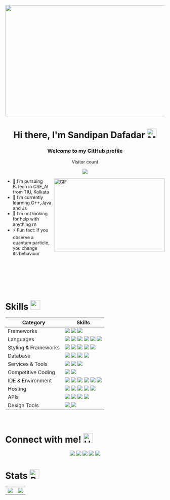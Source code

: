 <img src="https://user-images.githubusercontent.com/74038190/213910845-af37a709-8995-40d6-be59-724526e3c3d7.gif" width="2000px" height="350">
<h1 align="center">Hi there, I'm Sandipan Dafadar <img src="https://raw.githubusercontent.com/Tarikul-Islam-Anik/Telegram-Animated-Emojis/main/People/Man%20Technologist.webp" alt="Man Technologist" width="30"/> </h1>

<h3 align="center">Welcome to my GitHub profile </h3>
<p align="center"> 
  Visitor count<br>
  <div align="center">
  <img src="https://profile-counter.glitch.me/sandipan004/count.svg?"  />
</div>
</p>

<img align="right" alt="GIF" src="https://user-images.githubusercontent.com/74038190/225813708-98b745f2-7d22-48cf-9150-083f1b00d6c9.gif" width="350px" height="230" />

- 🔭 I’m pursuing B.Tech in CSE_AI from TIU, Kolkata
- 🌱 I’m currently learning C++,Java and Js
- 🤔 I’m not looking for help with anything rn
- ⚡ Fun fact: If you observe a quantum particle, you change its behaviour
<br>
<br>
<br>
<br>
<br>

# Skills <img src='https://user-images.githubusercontent.com/74038190/206662607-d9e7591e-bbf9-42f9-9386-29efc927bc16.gif' width="30"> 

| Category        | Skills        |
|-----------------|---------------|
| Frameworks|  <img src="https://img.shields.io/badge/React-20232A?style=for-the-badge&logo=react&logoColor=61DAFB"/> <img src="https://img.shields.io/badge/Express.js-000000?style=for-the-badge&logo=express&logoColor=white"/> <img src="https://img.shields.io/badge/Node.js-339933?style=for-the-badge&logo=nodedotjs&logoColor=white"/>  |
| Languages       | <img src="https://img.shields.io/badge/JavaScript-323330?style=for-the-badge&logo=javascript&logoColor=F7DF1E"/> <img src="https://img.shields.io/badge/TypeScript-007ACC?style=for-the-badge&logo=typescript&logoColor=white"/> <img src="https://img.shields.io/badge/C%2B%2B-00599C?style=for-the-badge&logo=c%2B%2B&logoColor=white"/> <img src="https://img.shields.io/badge/C-00599C?style=for-the-badge&logo=c&logoColor=white"/> <img src="https://img.shields.io/badge/HTML5-E34F26?style=for-the-badge&logo=html5&logoColor=white" /> <img src="https://img.shields.io/badge/Python-324335?style=for-the-badge&logo=python&logoColor=green"/> |
| Styling & Frameworks | <img src="https://img.shields.io/badge/CSS3-1572B6?style=for-the-badge&logo=css3&logoColor=white" /> <img src="https://img.shields.io/badge/Tailwind_CSS-38B2AC?style=for-the-badge&logo=tailwind-css&logoColor=white"/> <img src="https://img.shields.io/badge/Sass-CC6699?style=for-the-badge&logo=sass&logoColor=white" /> <img src="https://img.shields.io/badge/Bootstrap-563D7C?style=for-the-badge&logo=bootstrap&logoColor=white" /> <img src="https://img.shields.io/badge/Chakra--UI-319795?style=for-the-badge&logo=chakra-ui&logoColor=white" /> |
| Database | <img src="https://img.shields.io/badge/MongoDB-4EA94B?style=for-the-badge&logo=mongodb&logoColor=white"/>  <img src="https://img.shields.io/badge/Oracle-F80000?style=for-the-badge&logo=oracle&logoColor=black" /> <img src="https://img.shields.io/badge/mongoose-880000?style=for-the-badge&logo=udacity&logoColor=white" /> <img src="https://img.shields.io/badge/MySQL-005C84?style=for-the-badge&logo=mysql&logoColor=white"/> |
| Services & Tools|  <a href="https://github.com/sagnik-004"><img src="https://img.shields.io/badge/GitHub-000000?style=for-the-badge&logo=github&logoColor=white"/></a> <img src="https://img.shields.io/badge/GIT-E44C30?style=for-the-badge&logo=git&logoColor=white"/> <img src="https://img.shields.io/badge/firebase-ffca28?style=for-the-badge&logo=firebase&logoColor=black"/> |
| Competitive Coding | <a href="https://leetcode.com/u/Sandipan04/"><img src="https://img.shields.io/badge/-LeetCode-FFA116?style=for-the-badge&logo=LeetCode&logoColor=black"/></a> <a href="https://www.geeksforgeeks.org/user/sandipandafadar04/"><img src="https://img.shields.io/badge/GeeksforGeeks-298D46?style=for-the-badge&logo=geeksforgeeks&logoColor=white"/></a>  |
| IDE & Environment | <img src="https://img.shields.io/badge/VSCode-3078D4?style=for-the-badge&logo=visual%20studio%20code&logoColor=white" /> <img src="https://img.shields.io/badge/replit-F26207?style=for-the-badge&logo=replit&logoColor=white" /> <img src="https://img.shields.io/badge/Codesandbox-000000?style=for-the-badge&logo=CodeSandbox&logoColor=white" /> <img src="https://img.shields.io/badge/Hyper-000000?style=for-the-badge&logo=hyper&logoColor=white" /> <img src="https://img.shields.io/badge/Google_chrome-4285F4?style=for-the-badge&logo=Google-chrome&logoColor=white" /> <img src="https://img.shields.io/badge/eslint-3A33D1?style=for-the-badge&logo=eslint&logoColor=white" /> |
| Hosting         | <img src="https://img.shields.io/badge/Vercel-000000?style=for-the-badge&logo=vercel&logoColor=white"/> <img src="https://img.shields.io/badge/Netlify-00C7B7?style=for-the-badge&logo=netlify&logoColor=white"/> <img src="https://img.shields.io/badge/Heroku-430098?style=for-the-badge&logo=heroku&logoColor=white"/> <img src="https://img.shields.io/badge/Render-46E3B7?style=for-the-badge&logo=render&logoColor=white"/> <img src="https://img.shields.io/badge/Railway-131415?style=for-the-badge&logo=railway&logoColor=white"/> |
| APIs | <img src="https://img.shields.io/badge/Postman-FF6C37?style=for-the-badge&logo=Postman&logoColor=white" /> <img src="https://img.shields.io/badge/Twilio-F22F46?style=for-the-badge&logo=Twilio&logoColor=white" /> <img src="https://img.shields.io/badge/Unsplash-000000?style=for-the-badge&logo=Unsplash&logoColor=white" /> <img src="https://img.shields.io/badge/foursquare-3333FF?style=for-the-badge&logo=Unsplash&logoColor=white" /> |
| Design Tools    |   <a href="https://figma.com/sandipan04"><img src="https://img.shields.io/badge/Figma-F24E1E?style=for-the-badge&logo=figma&logoColor=white"/> <a href="https://dribbble.com/sandipan04"><img src="https://img.shields.io/badge/Dribbble-EA4C89?style=for-the-badge&logo=dribbble&logoColor=white" /></a> |
<br>
  
# Connect with me!  <img src="https://raw.githubusercontent.com/Tarikul-Islam-Anik/Telegram-Animated-Emojis/main/People/Handshake.webp" alt="Handshake" width="30" />



<p align="center">
  <a href="https://twitter.com/sandipa004"><img src="https://img.icons8.com/?size=70&id=sE5hWwPGeXoG&format=png&color=FFFFFF"/></a> 
  <a href="https://www.linkedin.com/in/sandipandafadar/"><img src="https://img.icons8.com/?size=70&id=114445&format=png"/></a>
  <a href="https://www.instagram.com/dafadar_sandipan/"><img src="https://img.icons8.com/?size=70&id=Xy10Jcu1L2Su&format=png"/></a>
  <a href="mailto:sandipandafadar04@gmail.com"><img src="https://img.icons8.com/?size=70&id=P7UIlhbpWzZm&format=png"/></a>
  <a href="https://discordapp.com/users/1247069084169015316"><img src="https://img.icons8.com/?size=70&id=2mIgusGquJFz&format=png"/></a>
</p>

# Stats <img src="https://raw.githubusercontent.com/Tarikul-Islam-Anik/Telegram-Animated-Emojis/main/Objects/Bar%20Chart.webp" alt="Bar Chart" width="30"/>
<table align="center">
<tr>
<td><img src="https://github-readme-stats.vercel.app/api/top-langs?username=sandipan004&show_icons=true&locale=en&layout=compact&theme=radical" />
</td>
<td>
<img src="https://github-readme-stats.vercel.app/api?username=sandipan004&show_icons=true&line_height=20&theme=radical"/>
</td>
</tr>
</table>
<br />
<br>
